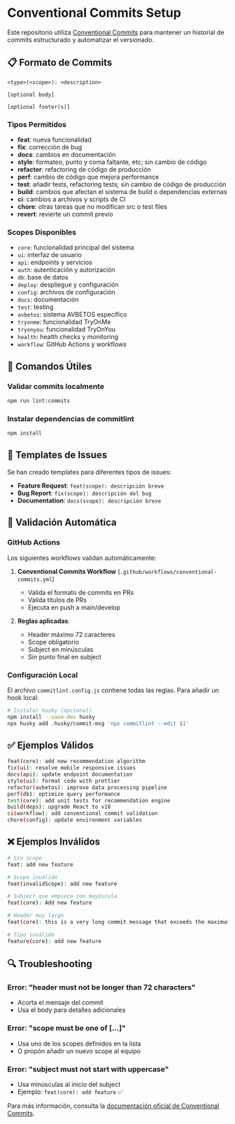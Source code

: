 # Conventional Commits Setup

Este repositorio utiliza [Conventional Commits](https://www.conventionalcommits.org/) para mantener un historial de commits estructurado y automatizar el versionado.

## 📋 Formato de Commits

```
<type>(<scope>): <description>

[optional body]

[optional footer(s)]
```

### Tipos Permitidos

- **feat**: nueva funcionalidad
- **fix**: corrección de bug
- **docs**: cambios en documentación
- **style**: formateo, punto y coma faltante, etc; sin cambio de código
- **refactor**: refactoring de código de producción
- **perf**: cambio de código que mejora performance
- **test**: añadir tests, refactoring tests; sin cambio de código de producción
- **build**: cambios que afectan el sistema de build o dependencias externas
- **ci**: cambios a archivos y scripts de CI
- **chore**: otras tareas que no modifican src o test files
- **revert**: revierte un commit previo

### Scopes Disponibles

- `core`: funcionalidad principal del sistema
- `ui`: interfaz de usuario
- `api`: endpoints y servicios
- `auth`: autenticación y autorización
- `db`: base de datos
- `deploy`: despliegue y configuración
- `config`: archivos de configuración
- `docs`: documentación
- `test`: testing
- `avbetos`: sistema AVBETOS específico
- `tryonme`: funcionalidad TryOnMe
- `tryonyou`: funcionalidad TryOnYou
- `health`: health checks y monitoring
- `workflow`: GitHub Actions y workflows

## 🔧 Comandos Útiles

### Validar commits localmente
```bash
npm run lint:commits
```

### Instalar dependencias de commitlint
```bash
npm install
```

## 📝 Templates de Issues

Se han creado templates para diferentes tipos de issues:

- **Feature Request**: `feat(scope): descripción breve`
- **Bug Report**: `fix(scope): descripción del bug`
- **Documentation**: `docs(scope): descripción breve`

## 🚀 Validación Automática

### GitHub Actions

Los siguientes workflows validan automáticamente:

1. **Conventional Commits Workflow** (`.github/workflows/conventional-commits.yml`)
   - Valida el formato de commits en PRs
   - Valida títulos de PRs
   - Ejecuta en push a main/develop

2. **Reglas aplicadas**:
   - Header máximo 72 caracteres
   - Scope obligatorio
   - Subject en minúsculas
   - Sin punto final en subject

### Configuración Local

El archivo `commitlint.config.js` contiene todas las reglas. Para añadir un hook local:

```bash
# Instalar husky (opcional)
npm install --save-dev husky
npx husky add .husky/commit-msg 'npx commitlint --edit $1'
```

## ✅ Ejemplos Válidos

```bash
feat(core): add new recommendation algorithm
fix(ui): resolve mobile responsive issues
docs(api): update endpoint documentation
style(ui): format code with prettier
refactor(avbetos): improve data processing pipeline
perf(db): optimize query performance
test(core): add unit tests for recommendation engine
build(deps): upgrade React to v18
ci(workflow): add conventional commit validation
chore(config): update environment variables
```

## ❌ Ejemplos Inválidos

```bash
# Sin scope
feat: add new feature

# Scope inválido
feat(invalidScope): add new feature

# Subject que empieza con mayúscula
feat(core): Add new feature

# Header muy largo
feat(core): this is a very long commit message that exceeds the maximum allowed length

# Tipo inválido
feature(core): add new feature
```

## 🔍 Troubleshooting

### Error: "header must not be longer than 72 characters"
- Acorta el mensaje del commit
- Usa el body para detalles adicionales

### Error: "scope must be one of [...]"
- Usa uno de los scopes definidos en la lista
- O propón añadir un nuevo scope al equipo

### Error: "subject must not start with uppercase"
- Usa minúsculas al inicio del subject
- Ejemplo: `feat(core): add feature` ✅

Para más información, consulta la [documentación oficial de Conventional Commits](https://www.conventionalcommits.org/).